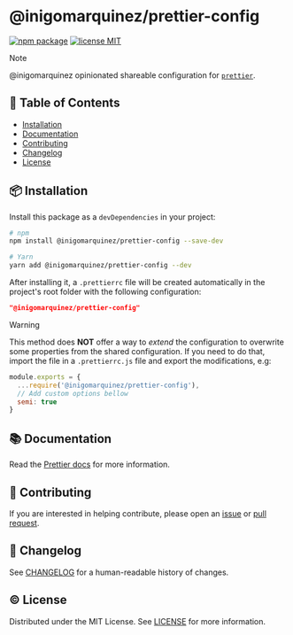 # @inigomarquinez/prettier-config <!-- omit in toc -->

[![npm package][npm-badge]][npm-link]
[![license MIT][license-badge]][license-link]

> [!NOTE]
> @inigomarquinez opinionated shareable configuration for [`prettier`][prettier-link].

## 📖 Table of Contents <!-- omit in toc -->

- [Installation](#📦-installation)
- [Documentation](#📚-documentation)
- [Contributing](#🧩-contributing)
- [Changelog](#📝-changelog)
- [License](#©️-license)

## 📦 Installation

Install this package as a `devDependencies` in your project:

```sh
# npm
npm install @inigomarquinez/prettier-config --save-dev

# Yarn
yarn add @inigomarquinez/prettier-config --dev
```

After installing it, a `.prettierrc` file will be created automatically in the project's root folder with the following configuration:

```json
"@inigomarquinez/prettier-config"
```

> [!WARNING]
> This method does **NOT** offer a way to _extend_ the configuration to overwrite some properties from the shared configuration. If you need to do that, import the file in a `.prettierrc.js` file and export the modifications, e.g:
>
> ```js
> module.exports = {
>   ...require('@inigomarquinez/prettier-config'),
>   // Add custom options bellow
>   semi: true
> }
> ```

## 📚 Documentation

Read the [Prettier docs][prettier-docs-link] for more information.

## 🧩 Contributing

If you are interested in helping contribute, please open an [issue][issue-link] or [pull request][pull-request-link].

## 📝 Changelog

See [CHANGELOG][changelog-link] for a human-readable history of changes.

## ©️ License

Distributed under the MIT License. See [LICENSE][license-link] for more information.


<!-- links -->

[changelog-link]: ./CHANGELOG.md
[issue-link]: https://github.com/inigomarquinez/base-configs/issues
[license-link]: ./LICENSE
[npm-link]: https://www.npmjs.com/package/@inigomarquinez/prettier-config
[prettier-docs-link]: https://prettier.io
[prettier-link]: https://github.com/prettier/prettier
[pull-request-link]: https://github.com/inigomarquinez/base-configs/pulls

<!-- badges -->

[license-badge]: https://img.shields.io/github/license/inigomarquinez/base-configs?style=flat-square&labelColor=292a44&color=663399
[npm-badge]: https://img.shields.io/npm/v/@inigomarquinez/prettier-config?style=flat-square&labelColor=292a44&color=663399

